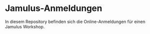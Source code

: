 # Jamulus-Anmeldungen

In diesem Repository befinden sich die Online-Anmeldungen für einen Jamulus Workshop.

